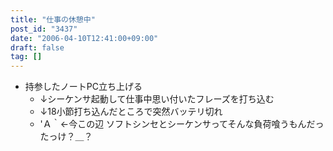 ```yaml
---
title: "仕事の休憩中"
post_id: "3437"
date: "2006-04-10T12:41:00+09:00"
draft: false
tag: []
---
```



* 持参したノートPC立ち上げる
  * ↓シーケンサ起動して仕事中思い付いたフレーズを打ち込む
  * ↓18小節打ち込んだところで突然バッテリ切れ
  * 'Ａ｀←今この辺
ソフトシンセとシーケンサってそんな負荷喰うもんだったっけ？＿？
